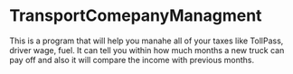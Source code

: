 # TransportComepanyManagment
This is a program that will help you manahe all of your taxes like TollPass, driver wage, fuel. It can tell you within how much months a new truck can pay off and also it will compare the income with previous months.
